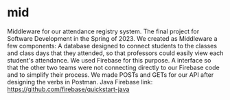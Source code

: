 # mid
Middleware for our attendance registry system. The final project for Software Development in the Spring of 2023.
We created as Middleware a few components:
  A database designed to connect students to the classes and class days that they attended, so that professors could easily view each student's attendance. We used Firebase for this purpose.
  A interface so that the other two teams were not connecting directly to our Firebase code and to simplify their process. We made POSTs and GETs for our API after designing the verbs in Postman.
Java Firebase link: https://github.com/firebase/quickstart-java
